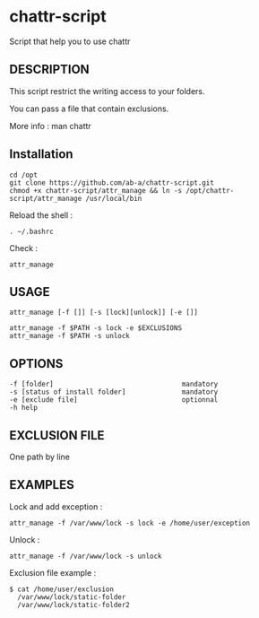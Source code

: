 # chattr-script
Script that help you to use chattr 

## DESCRIPTION
This script restrict the writing access to your folders.

You can pass a file that contain exclusions.

More info : man chattr

## Installation

```
cd /opt
git clone https://github.com/ab-a/chattr-script.git
chmod +x chattr-script/attr_manage && ln -s /opt/chattr-script/attr_manage /usr/local/bin
```
Reload the shell : 
```
. ~/.bashrc
```
Check :
```
attr_manage
```
## USAGE

```
attr_manage [-f []] [-s [lock][unlock]] [-e []]
```
```
attr_manage -f $PATH -s lock -e $EXCLUSIONS
attr_manage -f $PATH -s unlock
```
## OPTIONS
```
-f [folder]                                mandatory
-s [status of install folder]              mandatory
-e [exclude file]                          optionnal
-h help
```
## EXCLUSION FILE
One path by line

## EXAMPLES
Lock and add exception :
```
attr_manage -f /var/www/lock -s lock -e /home/user/exception
```
Unlock :
```
attr_manage -f /var/www/lock -s unlock
```
Exclusion file example :
```
$ cat /home/user/exclusion
  /var/www/lock/static-folder
  /var/www/lock/static-folder2
```
